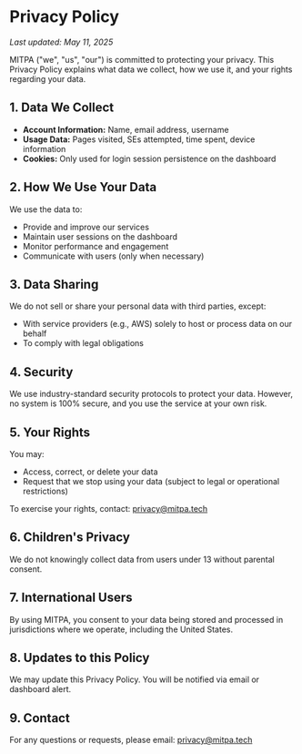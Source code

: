 # Privacy Policy

_Last updated: May 11, 2025_

MITPA ("we", "us", "our") is committed to protecting your privacy. This Privacy Policy explains what data we collect, how we use it, and your rights regarding your data.

## 1. Data We Collect
- **Account Information:** Name, email address, username
- **Usage Data:** Pages visited, SEs attempted, time spent, device information
- **Cookies:** Only used for login session persistence on the dashboard

## 2. How We Use Your Data
We use the data to:
- Provide and improve our services
- Maintain user sessions on the dashboard
- Monitor performance and engagement
- Communicate with users (only when necessary)

## 3. Data Sharing
We do not sell or share your personal data with third parties, except:
- With service providers (e.g., AWS) solely to host or process data on our behalf
- To comply with legal obligations

## 4. Security
We use industry-standard security protocols to protect your data. However, no system is 100% secure, and you use the service at your own risk.

## 5. Your Rights
You may:
- Access, correct, or delete your data
- Request that we stop using your data (subject to legal or operational restrictions)

To exercise your rights, contact: privacy@mitpa.tech

## 6. Children's Privacy
We do not knowingly collect data from users under 13 without parental consent.

## 7. International Users
By using MITPA, you consent to your data being stored and processed in jurisdictions where we operate, including the United States.

## 8. Updates to this Policy
We may update this Privacy Policy. You will be notified via email or dashboard alert.

## 9. Contact
For any questions or requests, please email: privacy@mitpa.tech
